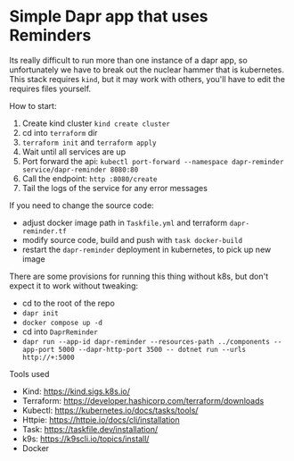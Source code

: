 Simple Dapr app that uses Reminders
===================================

Its really difficult to run more than one instance of a dapr app, so unfortunately we have to break out the nuclear hammer that is kubernetes. This stack requires `kind`, but it may work with others, you'll have to edit the requires files yourself.

How to start:

1. Create kind cluster `kind create cluster`
2. cd into `terraform` dir
3. `terraform init` and `terraform apply`
4. Wait until all services are up
5. Port forward the api: `kubectl port-forward --namespace dapr-reminder service/dapr-reminder 8080:80`
6. Call the endpoint: `http :8080/create`
7. Tail the logs of the service for any error messages

If you need to change the source code:
- adjust docker image path in `Taskfile.yml` and terraform `dapr-reminder.tf`
- modify source code, build and push with `task docker-build`
- restart the `dapr-reminder` deployment in kubernetes, to pick up new image

There are some provisions for running this thing without k8s, but don't expect it to work without tweaking:
- cd to the root of the repo
- `dapr init`
- `docker compose up -d`
- cd into `DaprReminder`
- `dapr run --app-id dapr-reminder --resources-path ../components --app-port 5000 --dapr-http-port 3500 -- dotnet run --urls http://+:5000`

Tools used
- Kind: https://kind.sigs.k8s.io/
- Terraform: https://developer.hashicorp.com/terraform/downloads
- Kubectl: https://kubernetes.io/docs/tasks/tools/
- Httpie: https://httpie.io/docs/cli/installation
- Task: https://taskfile.dev/installation/
- k9s: https://k9scli.io/topics/install/
- Docker
